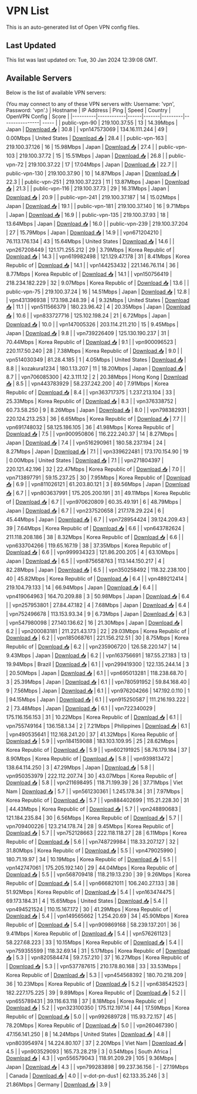 # VPN List

This is an auto-generated list of Open VPN config files.

## Last Updated

This list was last updated on: Tue, 30 Jan 2024 12:39:08 GMT.

## Available Servers

Below is the list of available VPN servers:

(You may connect to any of these VPN servers with: Username: 'vpn', Password: 'vpn'.)
| Hostname | IP Address | Ping | Speed | Country | OpenVPN Config | Score |
|----------|------------|------|-------|---------|----------------| ----- |
| public-vpn-90 | 219.100.37.55 | 13 | 14.39Mbps | Japan | [Download 📥](./configs/server_0_JP.ovpn) | 30.8 |
| vpn147573069 | 134.16.111.244 | 49 | 0.00Mbps | United States | [Download 📥](./configs/server_1_US.ovpn) | 28.4 |
| public-vpn-163 | 219.100.37.126 | 16 | 15.98Mbps | Japan | [Download 📥](./configs/server_2_JP.ovpn) | 27.4 |
| public-vpn-103 | 219.100.37.72 | 15 | 15.51Mbps | Japan | [Download 📥](./configs/server_3_JP.ovpn) | 26.8 |
| public-vpn-72 | 219.100.37.22 | 17 | 17.04Mbps | Japan | [Download 📥](./configs/server_4_JP.ovpn) | 22.7 |
| public-vpn-130 | 219.100.37.90 | 10 | 14.87Mbps | Japan | [Download 📥](./configs/server_5_JP.ovpn) | 22.3 |
| public-vpn-251 | 219.100.37.223 | 11 | 13.87Mbps | Japan | [Download 📥](./configs/server_6_JP.ovpn) | 21.3 |
| public-vpn-116 | 219.100.37.73 | 29 | 16.31Mbps | Japan | [Download 📥](./configs/server_7_JP.ovpn) | 20.9 |
| public-vpn-241 | 219.100.37.187 | 14 | 15.02Mbps | Japan | [Download 📥](./configs/server_8_JP.ovpn) | 19.1 |
| public-vpn-181 | 219.100.37.140 | 16 | 9.71Mbps | Japan | [Download 📥](./configs/server_9_JP.ovpn) | 16.9 |
| public-vpn-135 | 219.100.37.93 | 18 | 13.64Mbps | Japan | [Download 📥](./configs/server_10_JP.ovpn) | 16.0 |
| public-vpn-239 | 219.100.37.204 | 27 | 15.79Mbps | Japan | [Download 📥](./configs/server_11_JP.ovpn) | 14.9 |
| vpn671204210 | 76.113.176.134 | 43 | 15.64Mbps | United States | [Download 📥](./configs/server_12_US.ovpn) | 14.6 |
| vpn267208449 | 121.171.255.212 | 29 | 3.79Mbps | Korea Republic of | [Download 📥](./configs/server_13_KR.ovpn) | 14.3 |
| vpn619982498 | 121.129.47.178 | 31 | 8.41Mbps | Korea Republic of | [Download 📥](./configs/server_14_KR.ovpn) | 14.1 |
| vpn144253432 | 221.146.76.114 | 36 | 8.77Mbps | Korea Republic of | [Download 📥](./configs/server_15_KR.ovpn) | 14.1 |
| vpn150756419 | 218.234.182.229 | 32 | 9.07Mbps | Korea Republic of | [Download 📥](./configs/server_16_KR.ovpn) | 13.6 |
| public-vpn-75 | 219.100.37.24 | 16 | 14.51Mbps | Japan | [Download 📥](./configs/server_17_JP.ovpn) | 12.8 |
| vpn431396938 | 173.198.248.39 | 4 | 9.32Mbps | United States | [Download 📥](./configs/server_18_US.ovpn) | 11.1 |
| vpn511566379 | 180.23.96.42 | 4 | 20.35Mbps | Japan | [Download 📥](./configs/server_19_JP.ovpn) | 10.6 |
| vpn833727716 | 125.102.198.24 | 21 | 6.72Mbps | Japan | [Download 📥](./configs/server_20_JP.ovpn) | 10.0 |
| vpn147005326 | 203.114.211.210 | 15 | 9.45Mbps | Japan | [Download 📥](./configs/server_21_JP.ovpn) | 9.8 |
| vpn739226409 | 125.130.190.237 | 31 | 70.44Mbps | Korea Republic of | [Download 📥](./configs/server_22_KR.ovpn) | 9.1 |
| vpn900096523 | 220.117.50.240 | 28 | 7.38Mbps | Korea Republic of | [Download 📥](./configs/server_23_KR.ovpn) | 9.0 |
| vpn514030349 | 81.28.4.185 | 1 | 4.05Mbps | United States | [Download 📥](./configs/server_24_US.ovpn) | 8.8 |
| kozakura1234 | 180.1.13.207 | 11 | 18.20Mbps | Japan | [Download 📥](./configs/server_25_JP.ovpn) | 8.7 |
| vpn706085300 | 42.3.111.12 | 2 | 20.38Mbps | Hong Kong | [Download 📥](./configs/server_26_HK.ovpn) | 8.5 |
| vpn443783929 | 58.237.242.200 | 40 | 7.91Mbps | Korea Republic of | [Download 📥](./configs/server_27_KR.ovpn) | 8.4 |
| vpn363717375 | 1.237.213.104 | 33 | 25.33Mbps | Korea Republic of | [Download 📥](./configs/server_28_KR.ovpn) | 8.3 |
| vpn376338752 | 60.73.58.250 | 9 | 8.26Mbps | Japan | [Download 📥](./configs/server_29_JP.ovpn) | 8.0 |
| vpn798382931 | 220.124.213.253 | 36 | 6.65Mbps | Korea Republic of | [Download 📥](./configs/server_30_KR.ovpn) | 7.7 |
| vpn691748032 | 58.125.186.105 | 36 | 41.98Mbps | Korea Republic of | [Download 📥](./configs/server_31_KR.ovpn) | 7.5 |
| vpn900950806 | 116.222.240.37 | 14 | 8.27Mbps | Japan | [Download 📥](./configs/server_32_JP.ovpn) | 7.4 |
| vpn516290961 | 180.58.237.194 | 24 | 8.27Mbps | Japan | [Download 📥](./configs/server_33_JP.ovpn) | 7.1 |
| vpn339622481 | 173.170.154.90 | 19 | 0.00Mbps | United States | [Download 📥](./configs/server_34_US.ovpn) | 7.1 |
| vpn271804397 | 220.121.42.196 | 32 | 22.47Mbps | Korea Republic of | [Download 📥](./configs/server_35_KR.ovpn) | 7.0 |
| vpn713897791 | 59.15.237.25 | 30 | 7.95Mbps | Korea Republic of | [Download 📥](./configs/server_36_KR.ovpn) | 6.9 |
| vpn811026121 | 61.203.80.121 | 3 | 89.56Mbps | Japan | [Download 📥](./configs/server_37_JP.ovpn) | 6.7 |
| vpn803637991 | 175.205.200.191 | 31 | 49.11Mbps | Korea Republic of | [Download 📥](./configs/server_38_KR.ovpn) | 6.7 |
| vpn970620809 | 60.35.49.191 | 6 | 48.79Mbps | Japan | [Download 📥](./configs/server_39_JP.ovpn) | 6.7 |
| vpn237520658 | 217.178.29.224 | 6 | 45.44Mbps | Japan | [Download 📥](./configs/server_40_JP.ovpn) | 6.7 |
| vpn728954424 | 39.124.209.43 | 39 | 7.64Mbps | Korea Republic of | [Download 📥](./configs/server_41_KR.ovpn) | 6.6 |
| vpn643782624 | 211.118.208.186 | 38 | 8.32Mbps | Korea Republic of | [Download 📥](./configs/server_42_KR.ovpn) | 6.6 |
| vpn633704266 | 119.65.167.19 | 38 | 37.35Mbps | Korea Republic of | [Download 📥](./configs/server_43_KR.ovpn) | 6.6 |
| vpn999934323 | 121.86.200.205 | 4 | 63.10Mbps | Japan | [Download 📥](./configs/server_44_JP.ovpn) | 6.5 |
| vpn875658763 | 113.144.150.217 | 4 | 82.28Mbps | Japan | [Download 📥](./configs/server_45_JP.ovpn) | 6.5 |
| vpn350258492 | 118.32.238.100 | 40 | 45.82Mbps | Korea Republic of | [Download 📥](./configs/server_46_KR.ovpn) | 6.4 |
| vpn489212414 | 219.104.79.133 | 14 | 66.94Mbps | Japan | [Download 📥](./configs/server_47_JP.ovpn) | 6.4 |
| vpn419064963 | 164.70.209.88 | 3 | 50.98Mbps | Japan | [Download 📥](./configs/server_48_JP.ovpn) | 6.4 |
| vpn257953801 | 27.84.47.182 | 4 | 7.68Mbps | Japan | [Download 📥](./configs/server_49_JP.ovpn) | 6.4 |
| vpn752496678 | 113.153.93.34 | 9 | 6.73Mbps | Japan | [Download 📥](./configs/server_50_JP.ovpn) | 6.3 |
| vpn547980098 | 27.140.136.62 | 16 | 21.30Mbps | Japan | [Download 📥](./configs/server_51_JP.ovpn) | 6.2 |
| vpn200083181 | 211.221.43.173 | 22 | 29.03Mbps | Korea Republic of | [Download 📥](./configs/server_52_KR.ovpn) | 6.2 |
| vpn185068761 | 221.156.212.51 | 30 | 8.75Mbps | Korea Republic of | [Download 📥](./configs/server_53_KR.ovpn) | 6.2 |
| vpn235906720 | 126.58.220.147 | 14 | 9.43Mbps | Japan | [Download 📥](./configs/server_54_JP.ovpn) | 6.2 |
| vpn163756691 | 187.55.27.183 | 13 | 19.94Mbps | Brazil | [Download 📥](./configs/server_55_BR.ovpn) | 6.1 |
| vpn299419300 | 122.135.244.14 | 3 | 20.50Mbps | Japan | [Download 📥](./configs/server_56_JP.ovpn) | 6.1 |
| vpn695013281 | 118.238.68.70 | 3 | 25.39Mbps | Japan | [Download 📥](./configs/server_57_JP.ovpn) | 6.1 |
| vpn780591952 | 59.84.168.40 | 9 | 7.56Mbps | Japan | [Download 📥](./configs/server_58_JP.ovpn) | 6.1 |
| vpn976204266 | 147.192.0.110 | 1 | 94.15Mbps | Japan | [Download 📥](./configs/server_59_JP.ovpn) | 6.1 |
| vpn915250587 | 111.216.193.222 | 2 | 73.48Mbps | Japan | [Download 📥](./configs/server_60_JP.ovpn) | 6.1 |
| vpn722340029 | 175.116.156.153 | 31 | 10.22Mbps | Korea Republic of | [Download 📥](./configs/server_61_KR.ovpn) | 6.1 |
| vpn755749164 | 136.158.1.34 | 2 | 7.21Mbps | Philippines | [Download 📥](./configs/server_62_PH.ovpn) | 6.1 |
| vpn490535641 | 112.168.241.20 | 37 | 41.32Mbps | Korea Republic of | [Download 📥](./configs/server_63_KR.ovpn) | 5.9 |
| vpn184159088 | 183.103.109.95 | 25 | 28.62Mbps | Korea Republic of | [Download 📥](./configs/server_64_KR.ovpn) | 5.9 |
| vpn602191925 | 58.76.179.184 | 37 | 8.90Mbps | Korea Republic of | [Download 📥](./configs/server_65_KR.ovpn) | 5.8 |
| vpn939813472 | 138.64.114.250 | 3 | 47.29Mbps | Japan | [Download 📥](./configs/server_66_JP.ovpn) | 5.8 |
| vpn950353979 | 222.112.207.74 | 30 | 43.07Mbps | Korea Republic of | [Download 📥](./configs/server_67_KR.ovpn) | 5.8 |
| vpn211698495 | 118.71.199.39 | 26 | 37.71Mbps | Viet Nam | [Download 📥](./configs/server_68_VN.ovpn) | 5.7 |
| vpn561230361 | 1.245.178.34 | 31 | 7.97Mbps | Korea Republic of | [Download 📥](./configs/server_69_KR.ovpn) | 5.7 |
| vpn884402699 | 115.21.228.30 | 31 | 44.43Mbps | Korea Republic of | [Download 📥](./configs/server_70_KR.ovpn) | 5.7 |
| vpn248890683 | 121.184.235.84 | 30 | 6.56Mbps | Korea Republic of | [Download 📥](./configs/server_71_KR.ovpn) | 5.7 |
| vpn709400226 | 123.214.178.74 | 28 | 9.45Mbps | Korea Republic of | [Download 📥](./configs/server_72_KR.ovpn) | 5.7 |
| vpn752128663 | 222.118.118.27 | 28 | 6.11Mbps | Korea Republic of | [Download 📥](./configs/server_73_KR.ovpn) | 5.6 |
| vpn748729984 | 118.33.207.127 | 32 | 31.80Mbps | Korea Republic of | [Download 📥](./configs/server_74_KR.ovpn) | 5.5 |
| vpn479025990 | 180.71.19.97 | 34 | 10.19Mbps | Korea Republic of | [Download 📥](./configs/server_75_KR.ovpn) | 5.5 |
| vpn142747061 | 175.205.192.140 | 29 | 44.04Mbps | Korea Republic of | [Download 📥](./configs/server_76_KR.ovpn) | 5.5 |
| vpn568709418 | 118.219.13.230 | 39 | 9.26Mbps | Korea Republic of | [Download 📥](./configs/server_77_KR.ovpn) | 5.4 |
| vpn666821011 | 106.240.27.133 | 38 | 51.92Mbps | Korea Republic of | [Download 📥](./configs/server_78_KR.ovpn) | 5.4 |
| vpn163474475 | 69.173.184.31 | 4 | 15.65Mbps | United States | [Download 📥](./configs/server_79_US.ovpn) | 5.4 |
| vpn494521524 | 110.15.167.172 | 30 | 41.29Mbps | Korea Republic of | [Download 📥](./configs/server_80_KR.ovpn) | 5.4 |
| vpn149565662 | 1.254.20.69 | 34 | 45.90Mbps | Korea Republic of | [Download 📥](./configs/server_81_KR.ovpn) | 5.4 |
| vpn909869168 | 58.239.137.201 | 36 | 9.41Mbps | Korea Republic of | [Download 📥](./configs/server_82_KR.ovpn) | 5.4 |
| vpn576261123 | 58.227.68.223 | 33 | 10.15Mbps | Korea Republic of | [Download 📥](./configs/server_83_KR.ovpn) | 5.4 |
| vpn759355599 | 118.32.69.14 | 31 | 5.17Mbps | Korea Republic of | [Download 📥](./configs/server_84_KR.ovpn) | 5.3 |
| vpn820584474 | 59.7.57.210 | 37 | 16.27Mbps | Korea Republic of | [Download 📥](./configs/server_85_KR.ovpn) | 5.3 |
| vpn537787615 | 210.178.80.168 | 33 | 33.53Mbps | Korea Republic of | [Download 📥](./configs/server_86_KR.ovpn) | 5.3 |
| vpn454568392 | 180.70.218.209 | 36 | 10.23Mbps | Korea Republic of | [Download 📥](./configs/server_87_KR.ovpn) | 5.2 |
| vpn638542523 | 182.227.175.225 | 39 | 9.89Mbps | Korea Republic of | [Download 📥](./configs/server_88_KR.ovpn) | 5.2 |
| vpn655789431 | 39.116.63.118 | 37 | 8.18Mbps | Korea Republic of | [Download 📥](./configs/server_89_KR.ovpn) | 5.2 |
| vpn323100350 | 175.112.197.14 | 44 | 17.59Mbps | Korea Republic of | [Download 📥](./configs/server_90_KR.ovpn) | 5.0 |
| vpn992689728 | 115.93.72.157 | 45 | 78.20Mbps | Korea Republic of | [Download 📥](./configs/server_91_KR.ovpn) | 5.0 |
| vpn260467390 | 47.156.141.250 | 8 | 14.24Mbps | United States | [Download 📥](./configs/server_92_US.ovpn) | 4.8 |
| vpn803954974 | 14.224.80.107 | 37 | 2.20Mbps | Viet Nam | [Download 📥](./configs/server_93_VN.ovpn) | 4.5 |
| vpn903529093 | 165.73.28.219 | 3 | 0.54Mbps | South Africa | [Download 📥](./configs/server_94_ZA.ovpn) | 4.3 |
| vpn556579043 | 118.91.209.29 | 105 | 9.36Mbps | Japan | [Download 📥](./configs/server_95_JP.ovpn) | 4.3 |
| vpn799283898 | 99.237.36.156 | - | 27.19Mbps | Canada | [Download 📥](./configs/server_96_CA.ovpn) | 4.0 |
| v-dot-pn-dus1 | 62.133.35.246 | 3 | 21.86Mbps | Germany | [Download 📥](./configs/server_97_DE.ovpn) | 3.9 |

